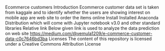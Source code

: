 Ecommerce customers
Introduction
Ecommerce customer data set is taken from kaggale and to identify whether the users are showing interest on mobile app are web site to order the items online
Install
Installed Anaconda Distribution which will come  with Jupyter notebook v3.0 and other standard libraries
Relative link
Below given link is used to analyze the data prediction on web site
https://medium.com/@vemula1209/e-commerce-customer-data-c0c7646bd3ba
Licenses
The content of this repository is licensed under a Creative Commons Attribution License

